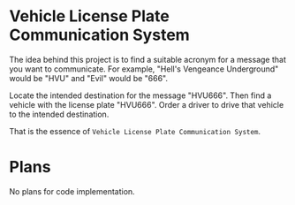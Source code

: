# Vehicle License Plate Communication System

The idea behind this project is to find a suitable acronym for a message that you want to communicate. For example, "Hell's Vengeance Underground" would be "HVU"
and "Evil" would be "666".

Locate the intended destination for the message "HVU666". Then find a vehicle with the license plate "HVU666". Order a driver to drive that vehicle to the
intended destination.

That is the essence of `Vehicle License Plate Communication System`. 

# Plans

No plans for code implementation. 
